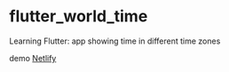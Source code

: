 # flutter_world_time

Learning Flutter: app showing time in different time zones

demo [Netlify](https://flutter-world-time.netlify.app)
